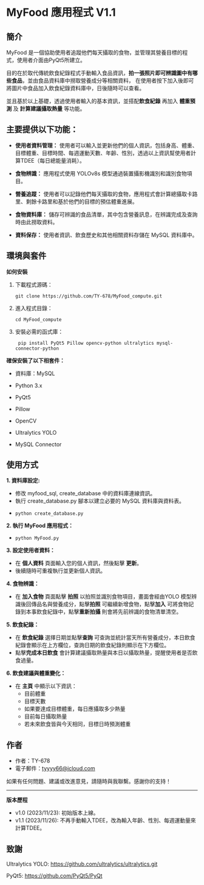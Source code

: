 # MyFood 應用程式 V1.1


## 簡介

MyFood 是一個協助使用者追蹤他們每天攝取的食物，並管理其營養目標的程式，使用者介面由PyQt5所建立。

目的在於取代傳統飲食紀錄程式手動輸入食品資訊，**拍一張照片即可辨識圖中有哪些食品**，並由食品資料庫中撈取營養成分等相關資料，
在使用者按下加入後即可將圖片中食品加入飲食紀錄資料庫中，日後隨時可以查看。

並且基於以上基礎，透過使用者輸入的基本資訊，並搭配**飲食紀錄** 再加入 **體重預測** 及 **計算建議攝取熱量** 等功能。

## 主要提供以下功能：

- **使用者資料管理：** 使用者可以輸入並更新他們的個人資訊，包括身高、體重、目標體重、目標時間、每週運動天數、年齡、性別，透過以上資訊幫使用者計算TDEE（每日總能量消耗）。

- **食物辨識：** 應用程式使用 YOLOv8s 模型通過裝置攝影機識別和識別食物項目。

- **營養追蹤：** 使用者可以記錄他們每天攝取的食物，應用程式會計算總攝取卡路里、剩餘卡路里和基於他們的目標的預估體重進展。

- **食物資料庫：** 儲存可辨識的食品清單，其中包含營養訊息，在辨識完成及查詢時由此撈取資料。

- **資料保存：** 使用者資訊、飲食歷史和其他相關資料存儲在 MySQL 資料庫中。

## 環境與套件


**如何安裝**

1. 下載程式源碼：
   ```
   git clone https://github.com/TY-678/MyFood_compute.git
   ```

2. 進入程式目錄：
   ```
   cd MyFood_compute
   ```

3. 安裝必需的函式庫：
   ```
    pip install PyQt5 Pillow opencv-python ultralytics mysql-connector-python
   ```

**確保安裝了以下相套件：**

- 資料庫：MySQL

- Python 3.x
- PyQt5
- Pillow
- OpenCV
- Ultralytics YOLO
- MySQL Connector
   





## 使用方式

**1. 資料庫設定:**

   - 修改 myfood_sql, create_database 中的資料庫連線資訊。
   - 執行 create_database.py  腳本以建立必要的 MySQL 資料庫與資料表。
   - ```
     python create_database.py
     ```
   

**2. 執行 MyFood 應用程式：**
   - ```
     python MyFood.py
     ```

**3. 設定使用者資料：**
   - 在 **個人資料** 頁面輸入您的個人資訊，然後點擊 **更新**。
   - 後續隨時可重複執行並更新個人資訊。

**4. 食物辨識：**
   - 在 **加入食物** 頁面點擊 **拍照** 以拍照並識別食物項目，畫面會經由YOLO 模型辨識後回傳品名與營養成分，點擊**拍照** 可繼續新增食物，點擊**加入** 可將食物記錄到本事飲食紀錄中，點擊**重新拍攝** 則會將先前辨識的食物清單清空。

**5. 飲食紀錄：**
   - 在 **飲食紀錄** 選擇日期並點擊**查詢** 可查詢並統計當天所有營養成分，本日飲食紀錄會顯示在上方欄位，查詢日期的飲食紀錄則顯示在下方欄位。
   - 點擊**完成本日飲食** 會計算建議攝取熱量與本日以攝取熱量，提醒使用者是否飲食過量。 


**6. 飲食建議與體重變化：**
   - 在 **主頁** 中顯示以下資訊：
     - 目前體重
     - 目標天數
     - 如果要達成目標體重，每日應攝取多少熱量
     - 目前每日攝取熱量
     - 若未來飲食皆與今天相同，目標日時預測體重




## 作者

- 作者：TY-678
- 電子郵件：tyyyy66@icloud.com

如果有任何問題、建議或改進意見，請隨時與我聯繫。感謝你的支持！

---

**版本歷程**

- v1.0 (2023/11/23): 初始版本上線。
- v1.1 (2023/11/26): 不再手動輸入TDEE，改為輸入年齡、性別、每週運動量來計算TDEE。 



## 致謝

Ultralytics YOLO: https://github.com/ultralytics/ultralytics.git

PyQt5: https://github.com/PyQt5/PyQt
